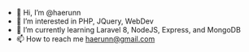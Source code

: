 - 👋 Hi, I’m @haerunn
- 👀 I’m interested in PHP, JQuery, WebDev
- 🌱 I’m currently learning Laravel 8, NodeJS, Express, and MongoDB
- 📫 How to reach me haerunn@gmail.com

<!---
haerunn/haerunn is a ✨ special ✨ repository because its `README.md` (this file) appears on your GitHub profile.
You can click the Preview link to take a look at your changes.
--->
